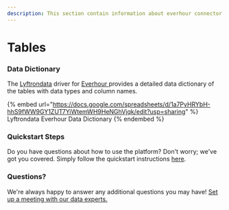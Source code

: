 ```yaml
---
description: This section contain information about everhour connector tables information
---
```


# Tables

### Data Dictionary

The [Lyftrondata](https://www.lyftrondata.com/) driver for [Everhour](https://www.lyftrondata.com/integration/everhour/)[ ](https://www.lyftrondata.com/integration/everhour/)provides a detailed data dictionary of the tables with data types and column names.

{% embed url="https://docs.google.com/spreadsheets/d/1a7PyHRYbH-hhS9fWW9GY1ZUT7YiWtemWH9HeNGhVjqk/edit?usp=sharing" %}
Lyftrondata Everhour Data Dictionary
{% endembed %}

### Quickstart Steps

Do you have questions about how to use the platform? Don't worry; we've got you covered. Simply follow the quickstart instructions [here](../../../../quickstart-steps.md).

### Questions? <a href="#questions" id="questions"></a>

We're always happy to answer any additional questions you may have! [Set up a meeting with our data experts.](https://www.lyftrondata.com/book-a-meeting/)

